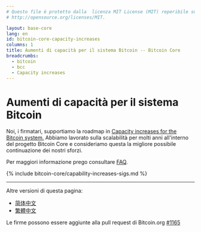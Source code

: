 ```yaml
---
# Questo file è protetto dalla  licenza MIT License (MIT) reperibile su
# http://opensource.org/licenses/MIT.

layout: base-core
lang: en
id: bitcoin-core-capacity-increases
columns: 1
title: Aumenti di capacità per il sistema Bitcoin -- Bitcoin Core
breadcrumbs:
  - bitcoin
  - bcc
  - Capacity increases
---
```

# Aumenti di capacità per il sistema Bitcoin


Noi, i firmatari, supportiamo la roadmap in [Capacity increases for the
Bitcoin system.][1]  Abbiamo lavorato sulla scalabilità per 
molti anni all'interno del progetto Bitcoin Core e consideriamo
questa la migliore possibile continuazione dei nostri sforzi.

Per maggiori informazione prego consultare 
[FAQ](/en/bitcoin-core/capacity-increases-faq).

{% include bitcoin-core/capability-increases-sigs.md %}

---

Altre versioni di questa pagina:

- [简体中文](/zh_CN/bitcoin-core/capacity-increases)
- [繁體中文](/zh_TW/bitcoin-core/capacity-increases)

Le firme possono essere aggiunte alla pull request di Bitcoin.org [#1165](https://github.com/bitcoin-dot-org/bitcoin.org/pull/1165)

[1]: https://lists.linuxfoundation.org/pipermail/bitcoin-dev/2015-December/011865.html
